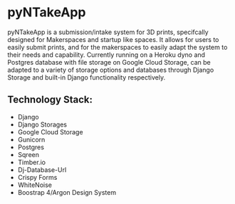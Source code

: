 # pyNTakeApp
pyNTakeApp is a submission/intake system for 3D prints, specifcally designed for Makerspaces and startup like spaces. It allows for users to easily submit prints, and for the makerspaces to easily adapt the system to their needs and capability. Currently running on a Heroku dyno and Postgres database with file storage on Google Cloud Storage, can be adapted to a variety of storage options and databases through Django Storage and built-in Django functionality respectively.

## Technology Stack:
- Django
- Django Storages
- Google Cloud Storage
- Gunicorn
- Postgres
- Sqreen
- Timber.io
- Dj-Database-Url
- Crispy Forms
- WhiteNoise
- Boostrap 4/Argon Design System
